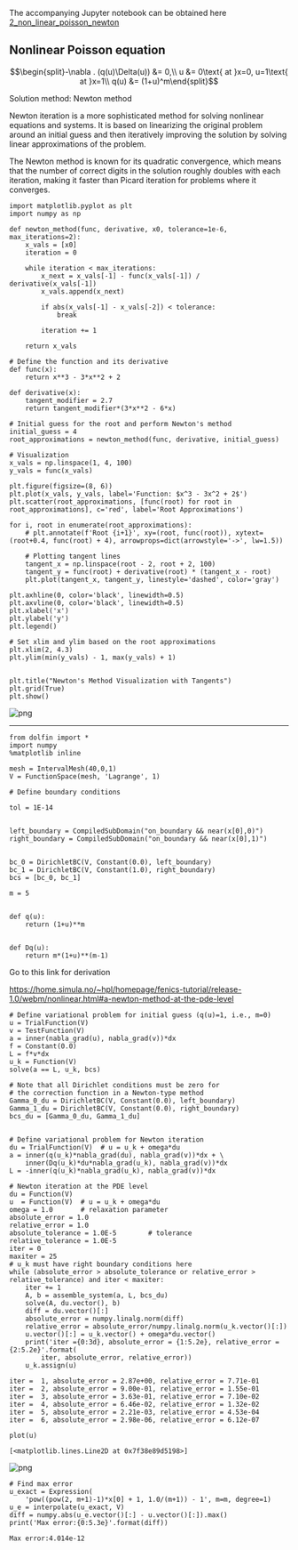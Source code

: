 The accompanying Jupyter notebook can be obtained here [2_non_linear_poisson_newton](../../../../../src/day-2/tutorials/2_non_linear_poisson_newton.ipynb)

## Nonlinear Poisson equation 

$$\begin{split}-\nabla . (q(u)\Delta(u)) &= 0,\\
u &= 0\text{ at }x=0, u=1\text{ at }x=1\\
q(u) &= (1+u)^m\end{split}$$


Solution method: Newton method

Newton iteration is a more sophisticated method for solving nonlinear equations and systems. It is based on linearizing the original problem around an initial guess and then iteratively improving the solution by solving linear approximations of the problem.

The Newton method is known for its quadratic convergence, which means that the number of correct digits in the solution roughly doubles with each iteration, making it faster than Picard iteration for problems where it converges.


```
import matplotlib.pyplot as plt
import numpy as np

def newton_method(func, derivative, x0, tolerance=1e-6, max_iterations=2):
    x_vals = [x0]
    iteration = 0

    while iteration < max_iterations:
        x_next = x_vals[-1] - func(x_vals[-1]) / derivative(x_vals[-1])
        x_vals.append(x_next)

        if abs(x_vals[-1] - x_vals[-2]) < tolerance:
            break

        iteration += 1

    return x_vals

# Define the function and its derivative
def func(x):
    return x**3 - 3*x**2 + 2

def derivative(x):
    tangent_modifier = 2.7
    return tangent_modifier*(3*x**2 - 6*x)

# Initial guess for the root and perform Newton's method
initial_guess = 4
root_approximations = newton_method(func, derivative, initial_guess)

# Visualization
x_vals = np.linspace(1, 4, 100)
y_vals = func(x_vals)

plt.figure(figsize=(8, 6))
plt.plot(x_vals, y_vals, label='Function: $x^3 - 3x^2 + 2$')
plt.scatter(root_approximations, [func(root) for root in root_approximations], c='red', label='Root Approximations')

for i, root in enumerate(root_approximations):
    # plt.annotate(f'Root {i+1}', xy=(root, func(root)), xytext=(root+0.4, func(root) + 4), arrowprops=dict(arrowstyle='->', lw=1.5))

    # Plotting tangent lines
    tangent_x = np.linspace(root - 2, root + 2, 100)
    tangent_y = func(root) + derivative(root) * (tangent_x - root)
    plt.plot(tangent_x, tangent_y, linestyle='dashed', color='gray')

plt.axhline(0, color='black', linewidth=0.5)
plt.axvline(0, color='black', linewidth=0.5)
plt.xlabel('x')
plt.ylabel('y')
plt.legend()

# Set xlim and ylim based on the root approximations
plt.xlim(2, 4.3)
plt.ylim(min(y_vals) - 1, max(y_vals) + 1)


plt.title("Newton's Method Visualization with Tangents")
plt.grid(True)
plt.show()

```


    
![png](2_non_linear_poisson_newton_files/2_non_linear_poisson_newton_1_0.png)
    


---


```
from dolfin import *
import numpy
%matplotlib inline

mesh = IntervalMesh(40,0,1)
V = FunctionSpace(mesh, 'Lagrange', 1)
```


```
# Define boundary conditions

tol = 1E-14


left_boundary = CompiledSubDomain("on_boundary && near(x[0],0)")
right_boundary = CompiledSubDomain("on_boundary && near(x[0],1)")


bc_0 = DirichletBC(V, Constant(0.0), left_boundary)
bc_1 = DirichletBC(V, Constant(1.0), right_boundary)
bcs = [bc_0, bc_1]
```


```
m = 5


def q(u):
    return (1+u)**m


def Dq(u):
    return m*(1+u)**(m-1)
```

Go to this link for derivation

https://home.simula.no/~hpl/homepage/fenics-tutorial/release-1.0/webm/nonlinear.html#a-newton-method-at-the-pde-level


```
# Define variational problem for initial guess (q(u)=1, i.e., m=0)
u = TrialFunction(V)
v = TestFunction(V)
a = inner(nabla_grad(u), nabla_grad(v))*dx
f = Constant(0.0)
L = f*v*dx
u_k = Function(V)
solve(a == L, u_k, bcs)

# Note that all Dirichlet conditions must be zero for
# the correction function in a Newton-type method
Gamma_0_du = DirichletBC(V, Constant(0.0), left_boundary)
Gamma_1_du = DirichletBC(V, Constant(0.0), right_boundary)
bcs_du = [Gamma_0_du, Gamma_1_du]
```


```

# Define variational problem for Newton iteration
du = TrialFunction(V)  # u = u_k + omega*du
a = inner(q(u_k)*nabla_grad(du), nabla_grad(v))*dx + \
    inner(Dq(u_k)*du*nabla_grad(u_k), nabla_grad(v))*dx
L = -inner(q(u_k)*nabla_grad(u_k), nabla_grad(v))*dx

# Newton iteration at the PDE level
du = Function(V)
u  = Function(V)  # u = u_k + omega*du
omega = 1.0       # relaxation parameter
absolute_error = 1.0
relative_error = 1.0
absolute_tolerance = 1.0E-5        # tolerance
relative_tolerance = 1.0E-5
iter = 0
maxiter = 25
# u_k must have right boundary conditions here
while (absolute_error > absolute_tolerance or relative_error > relative_tolerance) and iter < maxiter:
    iter += 1
    A, b = assemble_system(a, L, bcs_du)
    solve(A, du.vector(), b)
    diff = du.vector()[:]
    absolute_error = numpy.linalg.norm(diff)
    relative_error = absolute_error/numpy.linalg.norm(u_k.vector()[:])
    u.vector()[:] = u_k.vector() + omega*du.vector()
    print('iter ={0:3d}, absolute_error = {1:5.2e}, relative_error = {2:5.2e}'.format(
        iter, absolute_error, relative_error))
    u_k.assign(u)
```

    iter =  1, absolute_error = 2.87e+00, relative_error = 7.71e-01
    iter =  2, absolute_error = 9.00e-01, relative_error = 1.55e-01
    iter =  3, absolute_error = 3.63e-01, relative_error = 7.10e-02
    iter =  4, absolute_error = 6.46e-02, relative_error = 1.32e-02
    iter =  5, absolute_error = 2.21e-03, relative_error = 4.53e-04
    iter =  6, absolute_error = 2.98e-06, relative_error = 6.12e-07



```
plot(u)
```




    [<matplotlib.lines.Line2D at 0x7f38e89d5198>]




    
![png](2_non_linear_poisson_newton_files/2_non_linear_poisson_newton_9_1.png)
    



```
# Find max error
u_exact = Expression(
    'pow((pow(2, m+1)-1)*x[0] + 1, 1.0/(m+1)) - 1', m=m, degree=1)
u_e = interpolate(u_exact, V)
diff = numpy.abs(u_e.vector()[:] - u.vector()[:]).max()
print('Max error:{0:5.3e}'.format(diff))
```

    Max error:4.014e-12



```

```


```

```

